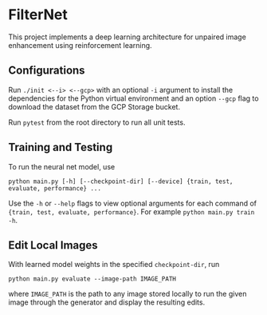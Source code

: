# FilterNet
This project implements a deep learning architecture for unpaired image enhancement using reinforcement learning.


## Configurations

Run `./init <--i> <--gcp>` with an optional `-i` argument to install the dependencies for the Python virtual environment and
an option `--gcp` flag to download the dataset from the GCP Storage bucket.

Run `pytest` from the root directory to run all unit tests.


## Training and Testing
To run the neural net model, use
```
python main.py [-h] [--checkpoint-dir] [--device] {train, test, evaluate, performance} ...
```
Use the `-h` or `--help` flags to view optional arguments for each command of `{train, test, evaluate, performance}`. For example `python main.py train -h`.


## Edit Local Images
With learned model weights in the specified `checkpoint-dir`, run
```
python main.py evaluate --image-path IMAGE_PATH
```
where `IMAGE_PATH` is the path to any image stored locally to run the given image through the generator and display the resulting edits.
